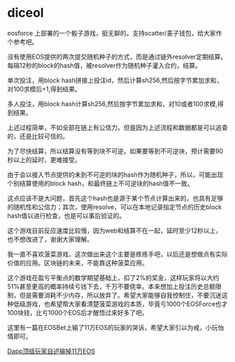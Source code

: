 # diceol
eosforce 上部署的一个骰子游戏，挺无聊的。支持scatter/麦子钱包，给大家作个参考吧。  

没有使用EOS提供的两次提交随机种子的方式，而是通过链外resolver定期结算。每隔12秒的block的hash值，被resolver作为随机种子灌入合约，结算。  

单次投注，用block hash拼接上投注id，然后计算sh256,然后按字节累加求和，对100求模后+1,得到结果。  

多人投注，用block hash计算sh256,然后按字节累加求和，对10或者100求模,得到结果。  

上述过程简单，不如全部在链上有公信力。但是因为上述流程和数据都是可以追查的，还是比较可信的。  

为了尽快结算，所以结算没有等到块不可逆。如果要等到不可逆块，预计需要90秒以上的延时，更难接受。  

由于会以接入节点提供的未到不可逆的块的hash作为随机种子，所以，可能出现个别结算使用的block hash，和最终链上不可逆块的hash值不一致。  

这点应该不是大问题，首先这个hash也是源于某个节点计算出来的，也具有足够的随机性和公信力；其次，使用resolve，可以在本地记录指定节点的历史block hash值以进行检查，也是可以事后验证的。  

这个游戏目前反应速度比较慢，因为web和结算不在一起，延时至少12秒以上，也不想改进了，谢谢大家理解。  

我一直不喜欢菠菜游戏，这次做出来这个主要是练练手吧，以后还是想做点有实际价值的应用。区块链的未来，不能靠这种菠菜应用。  

这个游戏在盈亏平衡点的数学期望基础上，扣了2%的奖金，这样玩家将以大约51%甚至更高的概率持续亏钱下去，千万不要侥幸。本来想加上投注历史总额限制，但是需要消耗不少内存，所以放弃了。希望大家能够自我控制住，不要沉迷这种低级游戏，也希望帮大家看清楚菠菜游戏的本质，毕竟亏1000个EOSForce也才100块钱，比亏1000个EOS后才醒悟过来好多了吧。  

这里有一篇在EOSBet上输了11万EOS的玩家的哭诉，希望大家引以为戒，小玩怡情即可。  

[Dapp顶级玩家自述输掉11万EOS](https://mp.weixin.qq.com/s?__biz=MzU3Njc0Njk5OQ==&mid=2247483659&idx=1&sn=5a9ded0b0ba8c58e168b8a4cadcd516d&chksm=fd0e6593ca79ec85014d0a7f7f329d316e20e0d271ec847e73032320cb4203b44a0261721d4a&mpshare=1&scene=1&srcid=1020aoB0xA1ExXjBLtwoVPF2#rd)
